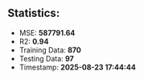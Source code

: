
## Statistics:
<!--START_SECTION:metrics-->

 - MSE: **587791.64**
 - R2: **0.94**
 - Training Data: **870**
 - Testing Data: **97**
 - Timestamp: **2025-08-23 17:44:44**

<!--END_SECTION:metrics-->
